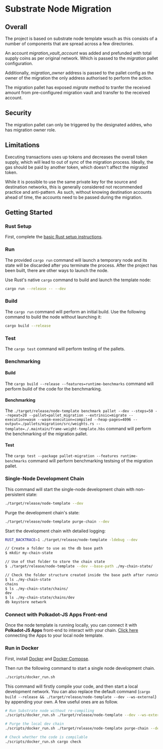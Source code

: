 # Substrate Node Migration

## Overall

The project is based on substrate node template wsuch as this consists of a number of components that are spread across a few
directories.

An account *migration_vault_account* was added and prefunded with total supply coins as per original network. Which is passed to the *migration* pallet configuration.

Additionally, *migration_owner* address is passed to the pallet config as the owner of the migration the only address authorised to perform the action.

The migration pallet has exposed *migrate* method to tranfer the received amount from pre-configured migration vault and transfer to the received account.

## Security

The migration pallet can only be triggered by the designated addres, who has migration owner role.

## Limitations

Executing transactions uses up tokens and decreases the overall token supply, which will lead to out of sync of the migration process. Ideally, the gas should be paid by another token, which doesn't affect the migrated token.

While it is possible to use the same private key for the source and destination networks, this is generally considered not recommended practice and anti-pattern. As such, without knowing destination accounts ahead of time, the accounts need to be passed during the migration.

## Getting Started

### Rust Setup

First, complete the [basic Rust setup instructions](./docs/rust-setup.md).

### Run

The provided `cargo run` command will launch a temporary node and its state will be discarded after
you terminate the process. After the project has been built, there are other ways to launch the
node.

Use Rust's native `cargo` command to build and launch the template node:

```sh
cargo run --release -- --dev
```

### Build

The `cargo run` command will perform an initial build. Use the following command to build the node
without launching it:

```sh
cargo build --release
```

### Test

The `cargo test` command will perform testing of the pallets.

### Benchmarking

#### Build

The `cargo build --release --features=runtime-benchmarks` command will perform build of the code for the benchmarking.

#### Benchmarking

The `./target/release/node-template benchmark pallet --dev --steps=50 --repeat=20 --pallet=pallet_migration --extrinsic=migrate --execution=wasm --wasm-execution=compiled --heap-pages=4096 --output=./pallets/migration/src/weights.rs --template=./.maintain/frame-weight-template.hbs` command will perform the benchmarking of the migration pallet.

#### Test

The `cargo test --package pallet-migration --features runtime-benchmarks` command will perform benchmarking testsing of the migration pallet.

### Single-Node Development Chain

This command will start the single-node development chain with non-persistent state:

```bash
./target/release/node-template --dev
```

Purge the development chain's state:

```bash
./target/release/node-template purge-chain --dev
```

Start the development chain with detailed logging:

```bash
RUST_BACKTRACE=1 ./target/release/node-template -ldebug --dev
```

```bash
// Create a folder to use as the db base path
$ mkdir my-chain-state

// Use of that folder to store the chain state
$ ./target/release/node-template --dev --base-path ./my-chain-state/

// Check the folder structure created inside the base path after running the chain
$ ls ./my-chain-state
chains
$ ls ./my-chain-state/chains/
dev
$ ls ./my-chain-state/chains/dev
db keystore network
```

### Connect with Polkadot-JS Apps Front-end

Once the node template is running locally, you can connect it with **Polkadot-JS Apps** front-end
to interact with your chain. [Click
here](https://polkadot.js.org/apps/#/explorer?rpc=ws://localhost:9944) connecting the Apps to your
local node template.

### Run in Docker

First, install [Docker](https://docs.docker.com/get-docker/) and
[Docker Compose](https://docs.docker.com/compose/install/).

Then run the following command to start a single node development chain.

```bash
./scripts/docker_run.sh
```

This command will firstly compile your code, and then start a local development network. You can
also replace the default command
(`cargo build --release && ./target/release/node-template --dev --ws-external`)
by appending your own. A few useful ones are as follow.

```bash
# Run Substrate node without re-compiling
./scripts/docker_run.sh ./target/release/node-template --dev --ws-external

# Purge the local dev chain
./scripts/docker_run.sh ./target/release/node-template purge-chain --dev

# Check whether the code is compilable
./scripts/docker_run.sh cargo check
```
